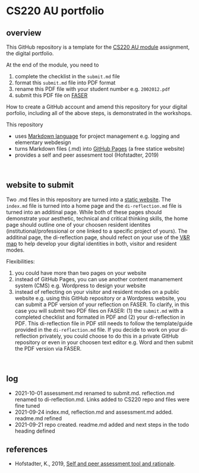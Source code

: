 <!-- #todo
- refine di-reflection.md
- refine submit.md and rubric.md
- make screencast on submitting this digital-portfolio i.e. the pdf of submit.md
-->

# CS220 AU portfolio

## overview
This GitHub repository is a template for the [CS220 AU module](https://github.com/krisztian-hofstadter-tedor/CS220-AU-navigating-the-digital-world) assignment, the digital portfolio.

At the end of the module, you need to 
1. complete the checklist in the `submit.md` file
2. format this `submit.md` file into PDF format
3. rename this PDF file with your student number e.g. `2002012.pdf`
4. submit this PDF file on [FASER](https://faser.essex.ac.uk/)

<!-- #todo make screencast and link video -->

How to create a GitHub account and amend this repository for your digital porfolio, including all of the above steps, is demonstrated in the workshops. 

This repository
- uses [Markdown language](https://guides.github.com/features/mastering-markdown/) for project management e.g. logging and elementary webdesign
- turns Markdown files (.md) into [GitHub Pages](https://pages.github.com/) (a free statice website)
- provides a self and peer assesment tool (Hofstadter, 2019)

<br>

## website to submit
Two .md files in this repository are turned into a [static website](https://krisztian-hofstadter-tedor.github.io/CS220-AU-portfolio/). The `index.md` file is turned into a home page and the `di-reflection.md` file is turned into an additinal page. While both of these pages should demonstrate your aesthetic, technical and critical thinking skills, the home page should outline <!-- #todo is there are better phrase for this --> one of your choosen resident identites (institutional/professional or one linked to a specific project of yours). The additinal page, the di-reflection page, should refect on your use of the [V&R map](https://krisztian-hofstadter-tedor.github.io/CS220-AU-navigating-the-digital-world/digital-identities) to help develop your digital identities in both, visitor and resident modes. 

Flexibilities:   
1. you could have more than two pages on your website 
2. instead of GitHub Pages, you can use another content manamement system (CMS) e.g. Wordpress to design your website
3. instead of reflecting on your visitor and resident modes on a public website e.g. using this GitHub repository or a Wordpress website, you can submit a PDF version of your reflection on FASER. To clarify, in this case you will submit two PDF files on FASER: (1) the `submit.md` with a completed checklist and formated in PDF and (2) your di-reflection in PDF. This di-reflection file in PDF still needs to follow the template/guide provided in the `di-reflection.md` file. If you decide to work on your di-reflection privately, you could choose to do this in a private GitHub repository or even in your choosen text editor e.g. Word and then submit the PDF version via FASER. 

<br>

## log
<!-- #todo remove content of template's log and add my own -->
- 2021-10-01 assessment.md renamed to submit.md. reflection.md renamed to di-reflection.md. Links added to CS220 repo and files were fine tuned
- 2021-09-24 index.md, reflection.md and assessment.md added. readme.md refined
- 2021-09-21 repo created. readme.md added and next steps in the todo heading defined

## references
- Hofstadter, K., 2019, [Self and peer assessment tool and rationale](https://khofstadter.com/assets/doc/Hofstadter-2019-self-and-peer-assessment-tool-and-rationale.pdf).
